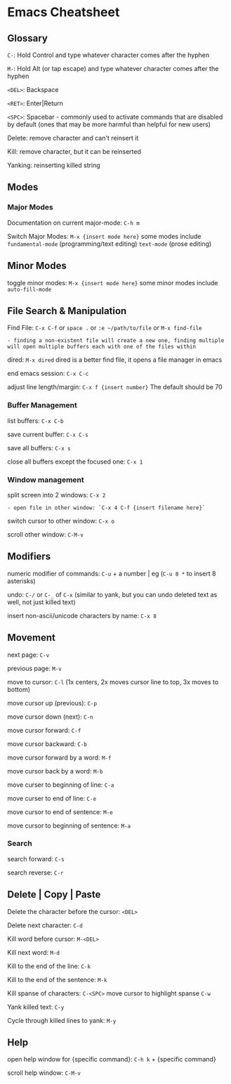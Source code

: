 # Emacs Cheatsheet

## Glossary

  `C-`: Hold Control and type whatever character comes after the hyphen
  
  `M-`: Hold Alt (or tap escape) and type whatever character comes after the hyphen

  `<DEL>`: Backspace
  
  `<RET>`: Enter|Return

  `<SPC>`: Spacebar - commonly used to activate commands that are disabled by default (ones that may be more harmful than helpful for new users)

  Delete: remove character and can't reinsert it
 
  Kill: remove character, but it can be reinserted
 
  Yanking: reinserting killed string

## Modes

### Major Modes

Documentation on current major-mode: `C-h m`

Switch Major Modes: `M-x {insert mode here}` some modes include `fundamental-mode` (programming/text editing) `text-mode` (prose editing)

## Minor Modes

toggle minor modes: `M-x {insert mode here}` some minor modes include `auto-fill-mode`

## File Search & Manipulation

  Find File: `C-x C-f` or `space .` or `:e ~/path/to/file` or `M-x find-file`
  
    - finding a non-existent file will create a new one, finding multiple will open multiple buffers each with one of the files within

  dired: `M-x dired` dired is a better find file, it opens a file manager in emacs
  
  end emacs session: `C-x C-c`
  
  adjust line length/margin: `C-x f {insert number}` The default should be 70

  ### Buffer Management

  list buffers: `C-x C-b`

  save current buffer: `C-x C-s`

  save all buffers: `C-x s`

  close all buffers except the focused one: `C-x 1`
  
  ### Window management
  
  split screen into 2 windows: `C-x 2`
  
    - open file in other window: `C-x 4 C-f {insert filename here}`
  
  switch cursor to other window: `C-x o`
  
  scroll other window: `C-M-v`
  

## Modifiers

  numeric modifier of commands: `C-u` + a number | eg (`C-u 8 *` to insert 8 asterisks)
  
  undo: `C-/` or `C-_` of `C-x` (similar to yank, but you can undo deleted text as well, not just killed text)
  
  insert non-ascii/unicode characters by name: `C-x 8`

## Movement
  
  next page: `C-v`
  
  previous page: `M-v`
  
  move to cursor: `C-l` (1x centers, 2x moves cursor line to top, 3x moves to bottom)
  
  move cursor up (previous): `C-p`
  
  move cursor down (next): `C-n`
  
  move cursor forward: `C-f`
  
  move cursor backward: `C-b`
  
  move cursor forward by a word: `M-f`
  
  move cursor back by a word: `M-b`
  
  move curser to beginning of line: `C-a`
  
  move curser to end of line: `C-e`
  
  move cursor to end of sentence: `M-e`
  
  move cursor to beginning of sentence: `M-a`
  
  ### Search
  
  search forward: `C-s`
  
  search reverse: `C-r`
  
## Delete | Copy | Paste
  
  Delete the character before the cursor: `<DEL>`
  
  Delete next character: `C-d`
  
  Kill word before cursor: `M-<DEL>`
  
  Kill next word: `M-d`
  
  Kill to the end of the line: `C-k`
  
  Kill to the end of the sentence: `M-k`
  
  Kill spanse of characters: `C-<SPC>` move cursor to highlight spanse `C-w`
  
  Yank killed text: `C-y`
  
  Cycle through killed lines to yank: `M-y`
  
## Help

  open help window for {specific command}: `C-h k` + {specific command}

  scroll help window: `C-M-v`


